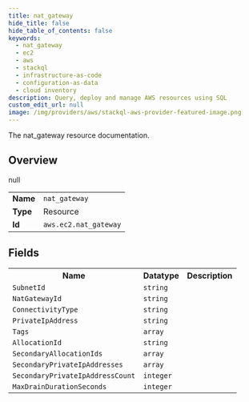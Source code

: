 ```yaml
---
title: nat_gateway
hide_title: false
hide_table_of_contents: false
keywords:
  - nat_gateway
  - ec2
  - aws
  - stackql
  - infrastructure-as-code
  - configuration-as-data
  - cloud inventory
description: Query, deploy and manage AWS resources using SQL
custom_edit_url: null
image: /img/providers/aws/stackql-aws-provider-featured-image.png
---
```

The nat_gateway resource documentation.

## Overview
<table><tbody>
<tr><td><b>Name</b></td><td><code>nat_gateway</code></td></tr>
<tr><td><b>Type</b></td><td>Resource</td></tr>
null
<tr><td><b>Id</b></td><td><code>aws.ec2.nat_gateway</code></td></tr>
</tbody></table>

## Fields
<table><tbody>
<tr><th>Name</th><th>Datatype</th><th>Description</th></tr>
<tr><td><code>SubnetId</code></td><td><code>string</code></td><td></td></tr><tr><td><code>NatGatewayId</code></td><td><code>string</code></td><td></td></tr><tr><td><code>ConnectivityType</code></td><td><code>string</code></td><td></td></tr><tr><td><code>PrivateIpAddress</code></td><td><code>string</code></td><td></td></tr><tr><td><code>Tags</code></td><td><code>array</code></td><td></td></tr><tr><td><code>AllocationId</code></td><td><code>string</code></td><td></td></tr><tr><td><code>SecondaryAllocationIds</code></td><td><code>array</code></td><td></td></tr><tr><td><code>SecondaryPrivateIpAddresses</code></td><td><code>array</code></td><td></td></tr><tr><td><code>SecondaryPrivateIpAddressCount</code></td><td><code>integer</code></td><td></td></tr><tr><td><code>MaxDrainDurationSeconds</code></td><td><code>integer</code></td><td></td></tr>
</tbody></table>